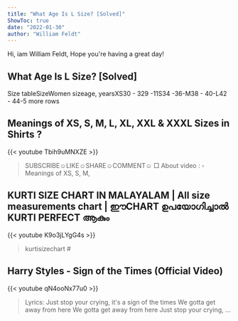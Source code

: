```yaml
---
title: "What Age Is L Size? [Solved]"
ShowToc: true 
date: "2022-01-30"
author: "William Feldt" 
---
```


Hi, iam William Feldt, Hope you're having a great day!
## What Age Is L Size? [Solved]
Size tableSizeWomen sizeage, yearsXS30 - 329 -11S34 -36-M38 - 40-L42 - 44-5 more rows

## Meanings of XS, S, M, L, XL, XXL & XXXL Sizes in Shirts ?
{{< youtube Tbih9uMNXZE >}}
>SUBSCRIBE☺LIKE☺SHARE☺COMMENT☺ □ About video : ▫ Meanings of XS, S, M, 

## KURTI SIZE CHART IN MALAYALAM | All size measurements chart | ഈCHART ഉപയോഗിച്ചാൽ KURTI PERFECT ആകും
{{< youtube K9o3jLYgG4s >}}
>kurtisizechart #

## Harry Styles - Sign of the Times (Official Video)
{{< youtube qN4ooNx77u0 >}}
>Lyrics: Just stop your crying, it's a sign of the times We gotta get away from here We gotta get away from here Just stop your crying, ...

